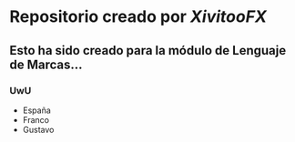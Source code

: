 # Repositorio creado por _XivitooFX_
## Esto ha sido creado para la módulo de Lenguaje de Marcas...
### **UwU**
- España
- Franco
- Gustavo
